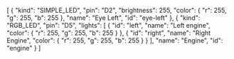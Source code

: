 [
  {
    "kind": "SIMPLE_LED",
    "pin": "D2",
    "brightness": 255,
    "color": {
      "r": 255,
      "g": 255,
      "b": 255
    },
    "name": "Eye Left",
    "id": "eye-left"
  },
  {
    "kind": "RGB_LED",
    "pin": "D5",
    "lights": [
      {
        "id": "left",
        "name": "Left engine",
        "color": {
          "r": 255,
          "g": 255,
          "b": 255
        }
      },
      {
        "id": "right",
        "name": "Right Engine",
        "color": {
          "r": 255,
          "g": 255,
          "b": 255
        }
      }
    ],
    "name": "Engine",
    "id": "engine"
  }
]
